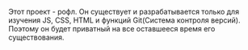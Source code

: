 Этот проект - рофл. Он существует и разрабатывается только для изучения JS, CSS, HTML и функций Git(Система контроля версий). Поэтому он будет приватный на все оставшееся время его существования.